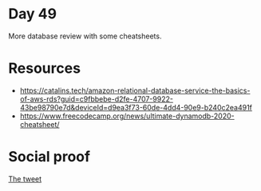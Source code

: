 # Day 49

More database review with some cheatsheets.

# Resources

- https://catalins.tech/amazon-relational-database-service-the-basics-of-aws-rds?guid=c9fbbebe-d2fe-4707-9922-43be98790e7d&deviceId=d9ea3f73-60de-4dd4-90e9-b240c2ea491f
- https://www.freecodecamp.org/news/ultimate-dynamodb-2020-cheatsheet/

# Social proof

[The tweet](https://twitter.com/jennapederson/status/1305623086964891650?s=20)
